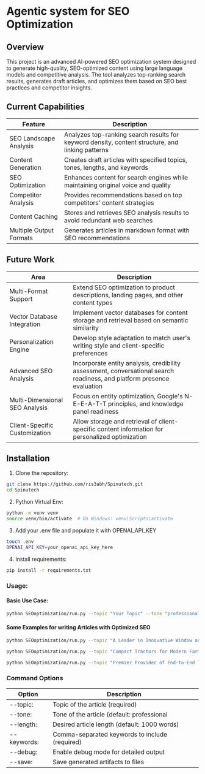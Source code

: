 # Agentic system for SEO Optimization

## Overview
This project is an advanced AI-powered SEO optimization system designed to generate high-quality, SEO-optimized content using large language models and competitive analysis. The tool analyzes top-ranking search results, generates draft articles, and optimizes them based on SEO best practices and competitor insights.

## Current Capabilities

| Feature | Description |
|---------|-------------|
| SEO Landscape Analysis | Analyzes top-ranking search results for keyword density, content structure, and linking patterns |
| Content Generation | Creates draft articles with specified topics, tones, lengths, and keywords |
| SEO Optimization | Enhances content for search engines while maintaining original voice and quality |
| Competitor Analysis | Provides recommendations based on top competitors' content strategies |
| Content Caching | Stores and retrieves SEO analysis results to avoid redundant web searches |
| Multiple Output Formats | Generates articles in markdown format with SEO recommendations |

## Future Work

| Area | Description |
|------|-------------|
| Multi-Format Support | Extend SEO optimization to product descriptions, landing pages, and other content types |
| Vector Database Integration | Implement vector databases for content storage and retrieval based on semantic similarity |
| Personalization Engine | Develop style adaptation to match user's writing style and client-specific preferences |
| Advanced SEO Analysis | Incorporate entity analysis, credibility assessment, conversational search readiness, and platform presence evaluation |
| Multi-Dimensional SEO Analysis | Focus on entity optimization, Google's N-E-E-A-T-T principles, and knowledge panel readiness |
| Client-Specific Customization | Allow storage and retrieval of client-specific content information for personalized optimization |

## Installation

1. Clone the repository:
```bash
git clone https://github.com/ris3abh/Spinutech.git
cd Spinutech
```

2. Python Virtual Env:
``` bash
python -m venv venv
source venv/bin/activate  # On Windows: venv\Scripts\activate 
```

3. Add your .env file and populate it with OPENAI_API_KEY
```bash
touch .env
OPENAI_API_KEY=your_openai_api_key_here
```

4. Install requirements:
```bash
pip install -r requirements.txt
```

### Usage:

#### Basic Use Case:

```bash
python SEOoptimization/run.py --topic "Your Topic" --tone "professional" --length "1200 words" --keywords "keyword1, keyword2, keyword3" --debug --save
```

#### Some Examples for writing Articles with Optimized SEO

```bash
python SEOoptimization/run.py --topic "A Leader in Innovative Window and Door Solutions" --tone "professional" --length "1500 words" --keywords "window solutions, door technology, innovative designs, energy efficiency, architectural products" --debug --save
```


```bash
python SEOoptimization/run.py --topic "Compact Tractors for Modern Farming" --tone "professional" --length "1200 words" --keywords "compact tractors, sub-compact tractors, farming equipment, agricultural machinery, small farm solutions" --debug --save
```


```bash
python SEOoptimization/run.py --topic "Premier Provider of End-to-End Technical and Creative Film Solutions" --tone "professional" --length "1800 words" --keywords "film production services, technical solutions, creative vision, filmmaking technology, production workflow" --debug --save
```

### Command Options
| Option | Description |
|------|-------------|
|--topic:	|Topic of the article (required)|
|--tone:	|Tone of the article (default: professional|
|--length:	|Desired article length (default: 1000 words)|
|--keywords:	|Comma-separated keywords to include (required)|
|--debug:	|Enable debug mode for detailed output|
|--save:	|Save generated artifacts to files|





